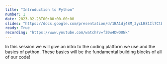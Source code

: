 ```yaml
---
title: "Introduction to Python"
number: 1
date: 2023-02-23T00:00:00-00:00
slides: "https://docs.google.com/presentation/d/1BA1dj4BM_3ycLB81Il7CtbHLD5kJKhlNg6y9Ollyxd4/edit?usp=sharing"
ready: True
recording: "https://www.youtube.com/watch?v=fZ0w4DwDUNk"
---
```


In this session we will give an intro to the coding platform we use and the basics of python. These basics will be the fundamental building blocks of all of our code!
